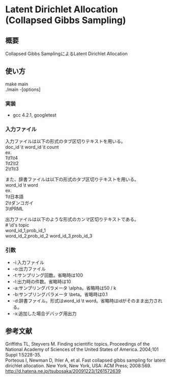 # Latent Dirichlet Allocation (Collapsed Gibbs Sampling)
## 概要
Collapsed Gibbs SamplingによるLatent Dirichlet Allocation

## 使い方
make main  
./main -[options]

### 実装
* gcc 4.2.1, googletest

### 入力ファイル
入力ファイルは以下の形式のタブ区切りテキストを用いる。  
doc_id \t word_id \t count  
ex.  
1\t1\t4  
1\t2\t2  
2\t1\t3  
  
また、辞書ファイルは以下の形式のタブ区切りテキストを用いる。  
word_id \t word  
ex.  
1\t日本語  
2\tダンコガイ  
3\tPRML  
  
出力ファイルは以下のような形式のカンマ区切りテキストである。  
\# \d's topic  
word_id_1,prob_id_1  
word_id_2,prob_id_2
word_id_3,prob_id_3

### 引数
* -i:入力ファイル
* -o:出力ファイル
* -t:サンプリング回数。省略時は100
* -l:出力時の件数。省略時は10
* -a:サンプリングパラメータ \alpha。省略時は50 / k
* -b:サンプリングパラメータ \beta。省略時は0.1
* -d:辞書ファイル。形式はword_id \t word。省略時はidがそのまま出力される。
* -x:追加した場合デバッグ用出力

## 参考文献
Griffiths TL, Steyvers M. Finding scientific topics. Proceedings of the National Academy of Sciences of the United States of America. 2004;101 Suppl 1:5228-35.  
Porteous I, Newman D, Ihler A, et al. Fast collapsed gibbs sampling for latent dirichlet allocation. New York, New York, USA: ACM Press; 2008:569.  
http://d.hatena.ne.jp/tsubosaka/20091223/1261572639  